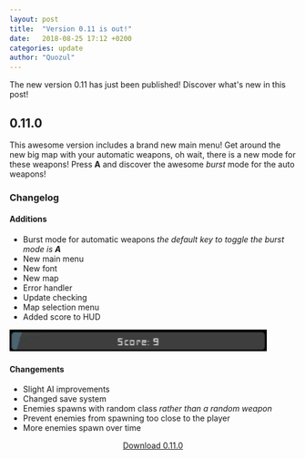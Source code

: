 ```yaml
---
layout: post
title:  "Version 0.11 is out!"
date:   2018-08-25 17:12 +0200
categories: update
author: "Quozul"
---
```

The new version 0.11 has just been published! Discover what's new in this post!

## 0.11.0
This awesome version includes a brand new main menu! Get around the new big map with your automatic weapons, oh wait, there is a new mode for these weapons! Press **A** and discover the awesome *burst* mode for the auto weapons!

### Changelog
#### Additions
+ Burst mode for automatic weapons *the default key to toggle the burst mode is **A***
+ New main menu
+ New font
+ New map
+ Error handler
+ Update checking
+ Map selection menu
+ Added score to HUD  
<img src="/assets/posts/2018-08-25/score_bar.gif"/>

#### Changements
+ Slight AI improvements
+ Changed save system
+ Enemies spawns with random class *rather than a random weapon*
+ Prevent enemies from spawning too close to the player
+ More enemies spawn over time

<p align="center"><a class="button red" href="https://github.com/Quozul/Pirikium/releases/tag/v0.11.0">Download 0.11.0</a></p>